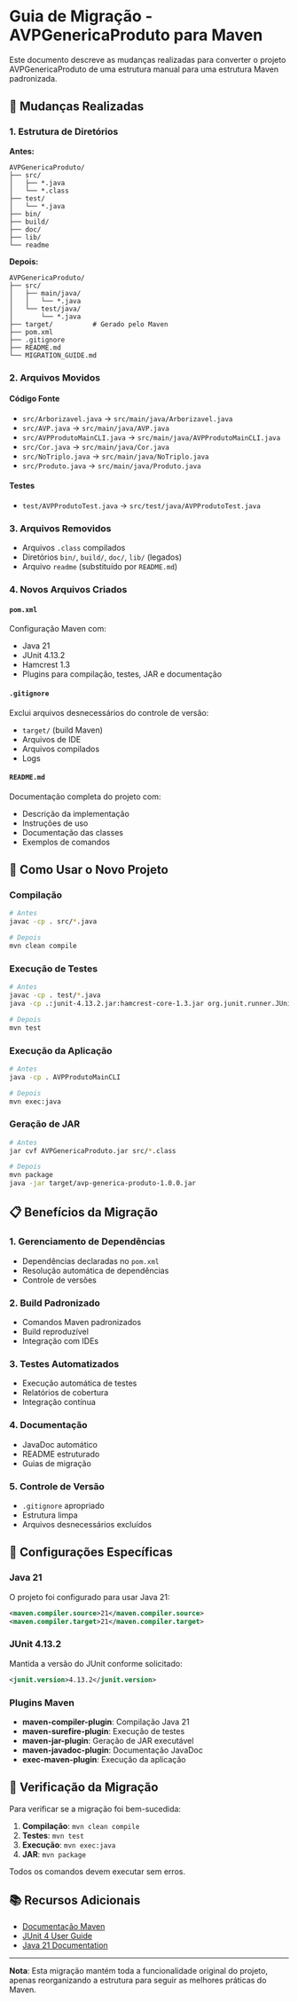 # Guia de Migração - AVPGenericaProduto para Maven

Este documento descreve as mudanças realizadas para converter o projeto AVPGenericaProduto de uma estrutura manual para uma estrutura Maven padronizada.

## 🔄 Mudanças Realizadas

### 1. Estrutura de Diretórios

**Antes:**
```
AVPGenericaProduto/
├── src/
│   ├── *.java
│   └── *.class
├── test/
│   └── *.java
├── bin/
├── build/
├── doc/
├── lib/
└── readme
```

**Depois:**
```
AVPGenericaProduto/
├── src/
│   ├── main/java/
│   │   └── *.java
│   └── test/java/
│       └── *.java
├── target/          # Gerado pelo Maven
├── pom.xml
├── .gitignore
├── README.md
└── MIGRATION_GUIDE.md
```

### 2. Arquivos Movidos

#### Código Fonte
- `src/Arborizavel.java` → `src/main/java/Arborizavel.java`
- `src/AVP.java` → `src/main/java/AVP.java`
- `src/AVPProdutoMainCLI.java` → `src/main/java/AVPProdutoMainCLI.java`
- `src/Cor.java` → `src/main/java/Cor.java`
- `src/NoTriplo.java` → `src/main/java/NoTriplo.java`
- `src/Produto.java` → `src/main/java/Produto.java`

#### Testes
- `test/AVPProdutoTest.java` → `src/test/java/AVPProdutoTest.java`

### 3. Arquivos Removidos

- Arquivos `.class` compilados
- Diretórios `bin/`, `build/`, `doc/`, `lib/` (legados)
- Arquivo `readme` (substituído por `README.md`)

### 4. Novos Arquivos Criados

#### `pom.xml`
Configuração Maven com:
- Java 21
- JUnit 4.13.2
- Hamcrest 1.3
- Plugins para compilação, testes, JAR e documentação

#### `.gitignore`
Exclui arquivos desnecessários do controle de versão:
- `target/` (build Maven)
- Arquivos de IDE
- Arquivos compilados
- Logs

#### `README.md`
Documentação completa do projeto com:
- Descrição da implementação
- Instruções de uso
- Documentação das classes
- Exemplos de comandos

## 🚀 Como Usar o Novo Projeto

### Compilação
```bash
# Antes
javac -cp . src/*.java

# Depois
mvn clean compile
```

### Execução de Testes
```bash
# Antes
javac -cp . test/*.java
java -cp .:junit-4.13.2.jar:hamcrest-core-1.3.jar org.junit.runner.JUnitCore AVPProdutoTest

# Depois
mvn test
```

### Execução da Aplicação
```bash
# Antes
java -cp . AVPProdutoMainCLI

# Depois
mvn exec:java
```

### Geração de JAR
```bash
# Antes
jar cvf AVPGenericaProduto.jar src/*.class

# Depois
mvn package
java -jar target/avp-generica-produto-1.0.0.jar
```

## 📋 Benefícios da Migração

### 1. Gerenciamento de Dependências
- Dependências declaradas no `pom.xml`
- Resolução automática de dependências
- Controle de versões

### 2. Build Padronizado
- Comandos Maven padronizados
- Build reproduzível
- Integração com IDEs

### 3. Testes Automatizados
- Execução automática de testes
- Relatórios de cobertura
- Integração contínua

### 4. Documentação
- JavaDoc automático
- README estruturado
- Guias de migração

### 5. Controle de Versão
- `.gitignore` apropriado
- Estrutura limpa
- Arquivos desnecessários excluídos

## 🔧 Configurações Específicas

### Java 21
O projeto foi configurado para usar Java 21:
```xml
<maven.compiler.source>21</maven.compiler.source>
<maven.compiler.target>21</maven.compiler.target>
```

### JUnit 4.13.2
Mantida a versão do JUnit conforme solicitado:
```xml
<junit.version>4.13.2</junit.version>
```

### Plugins Maven
- **maven-compiler-plugin**: Compilação Java 21
- **maven-surefire-plugin**: Execução de testes
- **maven-jar-plugin**: Geração de JAR executável
- **maven-javadoc-plugin**: Documentação JavaDoc
- **exec-maven-plugin**: Execução da aplicação

## 🧪 Verificação da Migração

Para verificar se a migração foi bem-sucedida:

1. **Compilação**: `mvn clean compile`
2. **Testes**: `mvn test`
3. **Execução**: `mvn exec:java`
4. **JAR**: `mvn package`

Todos os comandos devem executar sem erros.

## 📚 Recursos Adicionais

- [Documentação Maven](https://maven.apache.org/guides/)
- [JUnit 4 User Guide](https://junit.org/junit4/)
- [Java 21 Documentation](https://docs.oracle.com/en/java/javase/21/)

---

**Nota**: Esta migração mantém toda a funcionalidade original do projeto, apenas reorganizando a estrutura para seguir as melhores práticas do Maven. 